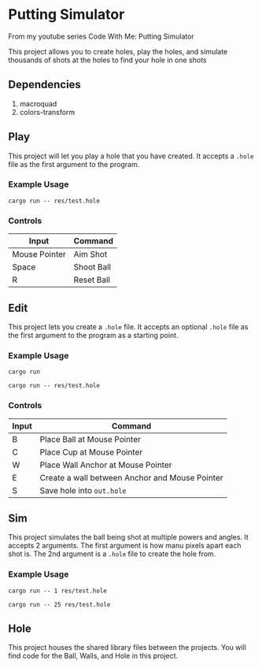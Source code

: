 # Putting Simulator
From my youtube series Code With Me: Putting Simulator

This project allows you to create holes, play the holes, and simulate thousands of shots at the holes to find your hole in one shots

## Dependencies
1. macroquad
2. colors-transform

## Play
This project will let you play a hole that you have created. It accepts a `.hole` file as the first argument to the program.

### Example Usage
`cargo run -- res/test.hole`

### Controls
| Input         | Command    |
| ------------- | ---------- |
| Mouse Pointer | Aim Shot   |
| Space         | Shoot Ball |
| R             | Reset Ball |

## Edit
This project lets you create a `.hole` file. It accepts an optional `.hole` file as the first argument to the program as a starting point.

### Example Usage
`cargo run`

`cargo run -- res/test.hole`

### Controls
| Input | Command                                        |
| ----- | ---------------------------------------------- |
| B     | Place Ball at Mouse Pointer                    |
| C     | Place Cup at Mouse Pointer                     |
| W     | Place Wall Anchor at Mouse Pointer             |
| E     | Create a wall between Anchor and Mouse Pointer |
| S     | Save hole into `out.hole`                      |

## Sim
This project simulates the ball being shot at multiple powers and angles. It accepts 2 arguments. The first argument is how manu pixels apart each shot is. The 2nd argument is a `.hole` file to create the hole from.

### Example Usage
`cargo run -- 1 res/test.hole`

`cargo run -- 25 res/test.hole`

## Hole
This project houses the shared library files between the projects. You will find code for the Ball, Walls, and Hole in this project.

